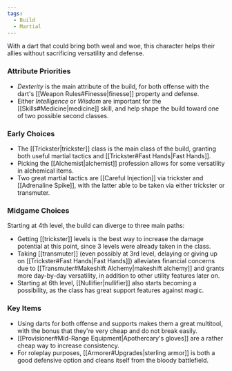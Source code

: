 ```yaml
---
tags:
  - Build
  - Martial
---
```

With a dart that could bring both weal and woe, this character helps their allies without sacrificing versatility and defense.

### Attribute Priorities

* _Dexterity_ is the main attribute of the build, for both offense with the dart's [[Weapon Rules#Finesse|finesse]] property and defense.
* Either _Intelligence_ or _Wisdom_ are important for the [[Skills#Medicine|medicine]] skill, and help shape the build toward one of two possible second classes.

### Early Choices

* The [[Trickster|trickster]] class is the main class of the build, granting both useful martial tactics and [[Trickster#Fast Hands|Fast Hands]].
* Picking the [[Alchemist|alchemist]] profession allows for some versatility in alchemical items.
* Two great martial tactics are [[Careful Injection]] via trickster and [[Adrenaline Spike]], with the latter able to be taken via either trickster or transmuter.

### Midgame Choices

Starting at 4th level, the build can diverge to three main paths:
* Getting [[trickster]] levels is the best way to increase the damage potential at this point, since 3 levels were already taken in the class.
* Taking [[transmuter]] (even possibly at 3rd level, delaying or giving up on [[Trickster#Fast Hands|Fast Hands]]) alleviates financial concerns due to [[Transmuter#Makeshift Alchemy|makeshift alchemy]] and grants more day-by-day versatility, in addition to other utility features later on.
* Starting at 6th level, [[Nullifier|nullifier]] also starts becoming a possibility, as the class has great support features against magic.

### Key Items

* Using darts for both offense and supports makes them a great multitool, with the bonus that they're very cheap and do not break easily.
* [[Provisioner#Mid-Range Equipment|Apothercary's gloves]] are a rather cheap way to increase consistency.
* For roleplay purposes, [[Armorer#Upgrades|sterling armor]] is both a good defensive option and cleans itself from the bloody battlefield.